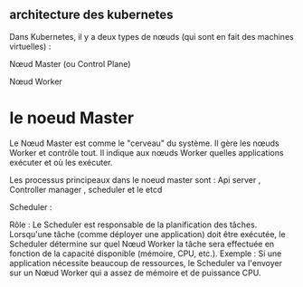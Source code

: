 ## architecture des kubernetes 

Dans Kubernetes, il y a deux types de nœuds (qui sont en fait des machines virtuelles) :

Nœud Master (ou Control Plane)

Nœud Worker

# le noeud Master
Le Nœud Master est comme le "cerveau" du système. Il gère les nœuds Worker et contrôle tout.
Il indique aux nœuds Worker quelles applications exécuter et où les exécuter.

Les processus principeaux dans le noeud master sont :  Api server , Controller manager , scheduler et le etcd 

Scheduler :

Rôle : Le Scheduler est responsable de la planification des tâches. Lorsqu'une tâche (comme déployer une application) doit être exécutée, le Scheduler détermine sur quel Nœud Worker la tâche sera effectuée en fonction de la capacité disponible (mémoire, CPU, etc.).
Exemple : Si une application nécessite beaucoup de ressources, le Scheduler va l'envoyer sur un Nœud Worker qui a assez de mémoire et de puissance CPU.

